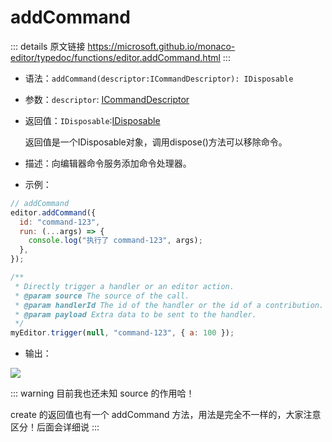 # addCommand
        
::: details 原文链接
https://microsoft.github.io/monaco-editor/typedoc/functions/editor.addCommand.html
:::

- 语法：`addCommand(descriptor:ICommandDescriptor): IDisposable`

- 参数：`descriptor`: [ICommandDescriptor](/api/editor/ICommandDescriptor.md)

- 返回值：`IDisposable`:[IDisposable](/api/IDisposable.md)

    返回值是一个IDisposable对象，调用dispose()方法可以移除命令。

- 描述：向编辑器命令服务添加命令处理器。

- 示例：

```js
// addCommand
editor.addCommand({
  id: "command-123",
  run: (...args) => {
    console.log("执行了 command-123", args);
  },
});

/**
 * Directly trigger a handler or an editor action.
 * @param source The source of the call.
 * @param handlerId The id of the handler or the id of a contribution.
 * @param payload Extra data to be sent to the handler.
 */
myEditor.trigger(null, "command-123", { a: 100 });
```

- 输出：

<p align="left">
    <img src='/assets/editor-addCommand.png' />
</p>

::: warning
目前我也还未知 source 的作用哈！

create 的返回值也有一个 addCommand 方法，用法是完全不一样的，大家注意区分！后面会详细说
:::